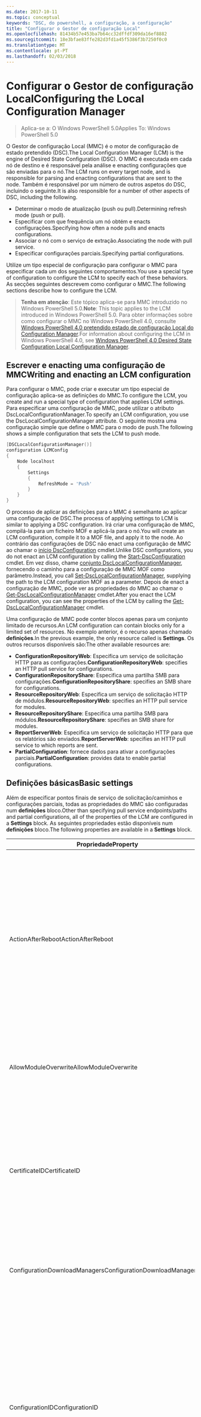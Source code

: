 ```yaml
---
ms.date: 2017-10-11
ms.topic: conceptual
keywords: "DSC, do powershell, a configuração, a configuração"
title: "Configurar o Gestor de configuração Local"
ms.openlocfilehash: 81434b57e453ba7b64cc32dffdf309da16ef8882
ms.sourcegitcommit: 18e3bfae83ffe282d3fd1a45f5386f3b7250f0c0
ms.translationtype: MT
ms.contentlocale: pt-PT
ms.lasthandoff: 02/03/2018
---
```

# <a name="configuring-the-local-configuration-manager"></a><span data-ttu-id="2c7fc-103">Configurar o Gestor de configuração Local</span><span class="sxs-lookup"><span data-stu-id="2c7fc-103">Configuring the Local Configuration Manager</span></span>

> <span data-ttu-id="2c7fc-104">Aplica-se a: O Windows PowerShell 5.0</span><span class="sxs-lookup"><span data-stu-id="2c7fc-104">Applies To: Windows PowerShell 5.0</span></span>

<span data-ttu-id="2c7fc-105">O Gestor de configuração Local (MMC) é o motor de configuração de estado pretendido (DSC).</span><span class="sxs-lookup"><span data-stu-id="2c7fc-105">The Local Configuration Manager (LCM) is the engine of Desired State Configuration (DSC).</span></span>
<span data-ttu-id="2c7fc-106">O MMC é executada em cada nó de destino e é responsável pela análise e enacting configurações que são enviadas para o nó.</span><span class="sxs-lookup"><span data-stu-id="2c7fc-106">The LCM runs on every target node, and is responsible for parsing and enacting configurations that are sent to the node.</span></span>
<span data-ttu-id="2c7fc-107">Também é responsável por um número de outros aspetos do DSC, incluindo o seguinte.</span><span class="sxs-lookup"><span data-stu-id="2c7fc-107">It is also responsible for a number of other aspects of DSC, including the following.</span></span>

- <span data-ttu-id="2c7fc-108">Determinar o modo de atualização (push ou pull).</span><span class="sxs-lookup"><span data-stu-id="2c7fc-108">Determining refresh mode (push or pull).</span></span>
- <span data-ttu-id="2c7fc-109">Especificar com que frequência um nó obtém e enacts configurações.</span><span class="sxs-lookup"><span data-stu-id="2c7fc-109">Specifying how often a node pulls and enacts configurations.</span></span>
- <span data-ttu-id="2c7fc-110">Associar o nó com o serviço de extração.</span><span class="sxs-lookup"><span data-stu-id="2c7fc-110">Associating the node with pull service.</span></span>
- <span data-ttu-id="2c7fc-111">Especificar configurações parciais.</span><span class="sxs-lookup"><span data-stu-id="2c7fc-111">Specifying partial configurations.</span></span>

<span data-ttu-id="2c7fc-112">Utilize um tipo especial de configuração para configurar o MMC para especificar cada um dos seguintes comportamentos.</span><span class="sxs-lookup"><span data-stu-id="2c7fc-112">You use a special type of configuration to configure the LCM to specify each of these behaviors.</span></span>
<span data-ttu-id="2c7fc-113">As secções seguintes descrevem como configurar o MMC.</span><span class="sxs-lookup"><span data-stu-id="2c7fc-113">The following sections describe how to configure the LCM.</span></span>

> <span data-ttu-id="2c7fc-114">**Tenha em atenção**: Este tópico aplica-se para MMC introduzido no Windows PowerShell 5.0.</span><span class="sxs-lookup"><span data-stu-id="2c7fc-114">**Note**: This topic applies to the LCM introduced in Windows PowerShell 5.0.</span></span>
<span data-ttu-id="2c7fc-115">Para obter informações sobre como configurar o MMC no Windows PowerShell 4.0, consulte [Windows PowerShell 4.0 pretendido estado de configuração Local do Configuration Manager](metaconfig4.md).</span><span class="sxs-lookup"><span data-stu-id="2c7fc-115">For information about configuring the LCM in Windows PowerShell 4.0, see [Windows PowerShell 4.0 Desired State Configuration Local Configuration Manager](metaconfig4.md).</span></span>

## <a name="writing-and-enacting-an-lcm-configuration"></a><span data-ttu-id="2c7fc-116">Escrever e enacting uma configuração de MMC</span><span class="sxs-lookup"><span data-stu-id="2c7fc-116">Writing and enacting an LCM configuration</span></span>

<span data-ttu-id="2c7fc-117">Para configurar o MMC, pode criar e executar um tipo especial de configuração aplica-se as definições do MMC.</span><span class="sxs-lookup"><span data-stu-id="2c7fc-117">To configure the LCM, you create and run a special type of configuration that applies LCM settings.</span></span>
<span data-ttu-id="2c7fc-118">Para especificar uma configuração de MMC, pode utilizar o atributo DscLocalConfigurationManager.</span><span class="sxs-lookup"><span data-stu-id="2c7fc-118">To specify an LCM configuration, you use the DscLocalConfigurationManager attribute.</span></span>
<span data-ttu-id="2c7fc-119">O seguinte mostra uma configuração simple que define o MMC para o modo de push.</span><span class="sxs-lookup"><span data-stu-id="2c7fc-119">The following shows a simple configuration that sets the LCM to push mode.</span></span>

```powershell
[DSCLocalConfigurationManager()]
configuration LCMConfig
{
    Node localhost
    {
        Settings
        {
            RefreshMode = 'Push'
        }
    }
}
```

<span data-ttu-id="2c7fc-120">O processo de aplicar as definições para o MMC é semelhante ao aplicar uma configuração de DSC.</span><span class="sxs-lookup"><span data-stu-id="2c7fc-120">The process of applying settings to LCM is similar to applying a DSC configuration.</span></span>
<span data-ttu-id="2c7fc-121">Irá criar uma configuração de MMC, compilá-la para um ficheiro MOF e aplicá-la para o nó.</span><span class="sxs-lookup"><span data-stu-id="2c7fc-121">You will create an LCM configuration, compile it to a MOF file, and apply it to the node.</span></span>
<span data-ttu-id="2c7fc-122">Ao contrário das configurações de DSC não enact uma configuração de MMC ao chamar o [início DscConfiguration](https://technet.microsoft.com/en-us/library/dn521623.aspx) cmdlet.</span><span class="sxs-lookup"><span data-stu-id="2c7fc-122">Unlike DSC configurations, you do not enact an LCM configuration by calling the [Start-DscConfiguration](https://technet.microsoft.com/en-us/library/dn521623.aspx) cmdlet.</span></span>
<span data-ttu-id="2c7fc-123">Em vez disso, chame [conjunto DscLocalConfigurationManager](https://technet.microsoft.com/en-us/library/dn521621.aspx), fornecendo o caminho para a configuração de MMC MOF como parâmetro.</span><span class="sxs-lookup"><span data-stu-id="2c7fc-123">Instead, you call [Set-DscLocalConfigurationManager](https://technet.microsoft.com/en-us/library/dn521621.aspx), supplying the path to the LCM configuration MOF as a parameter.</span></span>
<span data-ttu-id="2c7fc-124">Depois de enact a configuração de MMC, pode ver as propriedades do MMC ao chamar o [Get-DscLocalConfigurationManager](https://technet.microsoft.com/en-us/library/dn407378.aspx) cmdlet.</span><span class="sxs-lookup"><span data-stu-id="2c7fc-124">After you enact the LCM configuration, you can see the properties of the LCM by calling the [Get-DscLocalConfigurationManager](https://technet.microsoft.com/en-us/library/dn407378.aspx) cmdlet.</span></span>

<span data-ttu-id="2c7fc-125">Uma configuração de MMC pode conter blocos apenas para um conjunto limitado de recursos.</span><span class="sxs-lookup"><span data-stu-id="2c7fc-125">An LCM configuration can contain blocks only for a limited set of resources.</span></span>
<span data-ttu-id="2c7fc-126">No exemplo anterior, é o recurso apenas chamado **definições**.</span><span class="sxs-lookup"><span data-stu-id="2c7fc-126">In the previous example, the only resource called is **Settings**.</span></span>
<span data-ttu-id="2c7fc-127">Os outros recursos disponíveis são:</span><span class="sxs-lookup"><span data-stu-id="2c7fc-127">The other available resources are:</span></span>

* <span data-ttu-id="2c7fc-128">**ConfigurationRepositoryWeb**: Especifica um serviço de solicitação HTTP para as configurações.</span><span class="sxs-lookup"><span data-stu-id="2c7fc-128">**ConfigurationRepositoryWeb**: specifies an HTTP pull service for configurations.</span></span>
* <span data-ttu-id="2c7fc-129">**ConfigurationRepositoryShare**: Especifica uma partilha SMB para configurações.</span><span class="sxs-lookup"><span data-stu-id="2c7fc-129">**ConfigurationRepositoryShare**: specifies an SMB share for configurations.</span></span>
* <span data-ttu-id="2c7fc-130">**ResourceRepositoryWeb**: Especifica um serviço de solicitação HTTP de módulos.</span><span class="sxs-lookup"><span data-stu-id="2c7fc-130">**ResourceRepositoryWeb**: specifies an HTTP pull service for modules.</span></span>
* <span data-ttu-id="2c7fc-131">**ResourceRepositoryShare**: Especifica uma partilha SMB para módulos.</span><span class="sxs-lookup"><span data-stu-id="2c7fc-131">**ResourceRepositoryShare**: specifies an SMB share for modules.</span></span>
* <span data-ttu-id="2c7fc-132">**ReportServerWeb**: Especifica um serviço de solicitação HTTP para que os relatórios são enviados.</span><span class="sxs-lookup"><span data-stu-id="2c7fc-132">**ReportServerWeb**: specifies an HTTP pull service to which reports are sent.</span></span>
* <span data-ttu-id="2c7fc-133">**PartialConfiguration**: fornece dados para ativar a configurações parciais.</span><span class="sxs-lookup"><span data-stu-id="2c7fc-133">**PartialConfiguration**: provides data to enable partial configurations.</span></span>

## <a name="basic-settings"></a><span data-ttu-id="2c7fc-134">Definições básicas</span><span class="sxs-lookup"><span data-stu-id="2c7fc-134">Basic settings</span></span>

<span data-ttu-id="2c7fc-135">Além de especificar pontos finais de serviço de solicitação/caminhos e configurações parciais, todas as propriedades do MMC são configuradas num **definições** bloco.</span><span class="sxs-lookup"><span data-stu-id="2c7fc-135">Other than specifying pull service endpoints/paths and partial configurations, all of the properties of the LCM are configured in a **Settings** block.</span></span>
<span data-ttu-id="2c7fc-136">As seguintes propriedades estão disponíveis num **definições** bloco.</span><span class="sxs-lookup"><span data-stu-id="2c7fc-136">The following properties are available in a **Settings** block.</span></span>

|  <span data-ttu-id="2c7fc-137">Propriedade</span><span class="sxs-lookup"><span data-stu-id="2c7fc-137">Property</span></span>  |  <span data-ttu-id="2c7fc-138">Tipo</span><span class="sxs-lookup"><span data-stu-id="2c7fc-138">Type</span></span>  |  <span data-ttu-id="2c7fc-139">Descrição</span><span class="sxs-lookup"><span data-stu-id="2c7fc-139">Description</span></span>   |
|----------- |------- |--------------- |
| <span data-ttu-id="2c7fc-140">ActionAfterReboot</span><span class="sxs-lookup"><span data-stu-id="2c7fc-140">ActionAfterReboot</span></span>| <span data-ttu-id="2c7fc-141">cadeia</span><span class="sxs-lookup"><span data-stu-id="2c7fc-141">string</span></span>| <span data-ttu-id="2c7fc-142">Especifica o que acontece após um reinício durante a aplicação de uma configuração.</span><span class="sxs-lookup"><span data-stu-id="2c7fc-142">Specifies what happens after a reboot during the application of a configuration.</span></span> <span data-ttu-id="2c7fc-143">Os valores possíveis são __"ContinueConfiguration"__ e __"StopConfiguration"__.</span><span class="sxs-lookup"><span data-stu-id="2c7fc-143">The possible values are __"ContinueConfiguration"__ and __"StopConfiguration"__.</span></span> <ul><li> <span data-ttu-id="2c7fc-144">__ContinueConfiguration__: continuar a aplicar a configuração atual após o reinício do computador.</span><span class="sxs-lookup"><span data-stu-id="2c7fc-144">__ContinueConfiguration__: Continue applying the current configuration after machine reboot.</span></span> <span data-ttu-id="2c7fc-145">Este é o valor predefinido</span><span class="sxs-lookup"><span data-stu-id="2c7fc-145">This is the default value</span></span></li><li><span data-ttu-id="2c7fc-146">__StopConfiguration__: parar a configuração atual após o reinício do computador.</span><span class="sxs-lookup"><span data-stu-id="2c7fc-146">__StopConfiguration__: Stop the current configuration after machine reboot.</span></span></li></ul>|
| <span data-ttu-id="2c7fc-147">AllowModuleOverwrite</span><span class="sxs-lookup"><span data-stu-id="2c7fc-147">AllowModuleOverwrite</span></span>| <span data-ttu-id="2c7fc-148">bool</span><span class="sxs-lookup"><span data-stu-id="2c7fc-148">bool</span></span>| <span data-ttu-id="2c7fc-149">__$TRUE__ se as novas configurações transferidas a partir do serviço de extração estão autorizadas a substituir as antigas no nó de destino.</span><span class="sxs-lookup"><span data-stu-id="2c7fc-149">__$TRUE__ if new configurations downloaded from the pull service are allowed to overwrite the old ones on the target node.</span></span> <span data-ttu-id="2c7fc-150">Caso contrário, $FALSE.</span><span class="sxs-lookup"><span data-stu-id="2c7fc-150">Otherwise, $FALSE.</span></span>|
| <span data-ttu-id="2c7fc-151">CertificateID</span><span class="sxs-lookup"><span data-stu-id="2c7fc-151">CertificateID</span></span>| <span data-ttu-id="2c7fc-152">cadeia</span><span class="sxs-lookup"><span data-stu-id="2c7fc-152">string</span></span>| <span data-ttu-id="2c7fc-153">O thumbprint de um certificado utilizado para proteger as credenciais transmitidas numa configuração.</span><span class="sxs-lookup"><span data-stu-id="2c7fc-153">The thumbprint of a certificate used to secure credentials passed in a configuration.</span></span> <span data-ttu-id="2c7fc-154">Para obter mais informações consulte [pretende proteger credenciais na configuração de estado pretendido do Windows PowerShell](http://blogs.msdn.com/b/powershell/archive/2014/01/31/want-to-secure-credentials-in-windows-powershell-desired-state-configuration.aspx)?.</span><span class="sxs-lookup"><span data-stu-id="2c7fc-154">For more information see [Want to secure credentials in Windows PowerShell Desired State Configuration](http://blogs.msdn.com/b/powershell/archive/2014/01/31/want-to-secure-credentials-in-windows-powershell-desired-state-configuration.aspx)?.</span></span> <br> <span data-ttu-id="2c7fc-155">__Nota:__ é gerida automaticamente se utilizar o serviço de solicitação do Automation DSC do Azure.</span><span class="sxs-lookup"><span data-stu-id="2c7fc-155">__Note:__ this is managed automatically if using Azure Automation DSC pull service.</span></span>|
| <span data-ttu-id="2c7fc-156">ConfigurationDownloadManagers</span><span class="sxs-lookup"><span data-stu-id="2c7fc-156">ConfigurationDownloadManagers</span></span>| <span data-ttu-id="2c7fc-157">CimInstance[]</span><span class="sxs-lookup"><span data-stu-id="2c7fc-157">CimInstance[]</span></span>| <span data-ttu-id="2c7fc-158">Obsoleto.</span><span class="sxs-lookup"><span data-stu-id="2c7fc-158">Obsolete.</span></span> <span data-ttu-id="2c7fc-159">Utilize __ConfigurationRepositoryWeb__ e __ConfigurationRepositoryShare__ pontos finais de serviço de blocos para definir a solicitação de configuração.</span><span class="sxs-lookup"><span data-stu-id="2c7fc-159">Use __ConfigurationRepositoryWeb__ and __ConfigurationRepositoryShare__ blocks to define configuration pull service endpoints.</span></span>|
| <span data-ttu-id="2c7fc-160">ConfigurationID</span><span class="sxs-lookup"><span data-stu-id="2c7fc-160">ConfigurationID</span></span>| <span data-ttu-id="2c7fc-161">cadeia</span><span class="sxs-lookup"><span data-stu-id="2c7fc-161">string</span></span>| <span data-ttu-id="2c7fc-162">Para efeitos de compatibilidade com mais antiga solicitação serviço versões.</span><span class="sxs-lookup"><span data-stu-id="2c7fc-162">For backwards compatibility with older pull service versions.</span></span> <span data-ttu-id="2c7fc-163">Um GUID que identifica o ficheiro de configuração a obter a partir de um serviço de extração.</span><span class="sxs-lookup"><span data-stu-id="2c7fc-163">A GUID that identifies the configuration file to get from a pull service.</span></span> <span data-ttu-id="2c7fc-164">O nó irá solicitar configurações do serviço de solicitação, se o nome da configuração MOF denominado ConfigurationID.mof.</span><span class="sxs-lookup"><span data-stu-id="2c7fc-164">The node will pull configurations on the pull service if the name of the configuration MOF is named ConfigurationID.mof.</span></span><br> <span data-ttu-id="2c7fc-165">__Nota:__ se definir esta propriedade, registar o nó de um serviço de solicitação utilizando __RegistrationKey__ não funciona.</span><span class="sxs-lookup"><span data-stu-id="2c7fc-165">__Note:__ If you set this property, registering the node with a pull service by using __RegistrationKey__ does not work.</span></span> <span data-ttu-id="2c7fc-166">Para obter mais informações, consulte [configurar um cliente de extração com nomes de configuração](pullClientConfigNames.md).</span><span class="sxs-lookup"><span data-stu-id="2c7fc-166">For more information, see [Setting up a pull client with configuration names](pullClientConfigNames.md).</span></span>|
| <span data-ttu-id="2c7fc-167">ConfigurationMode</span><span class="sxs-lookup"><span data-stu-id="2c7fc-167">ConfigurationMode</span></span>| <span data-ttu-id="2c7fc-168">cadeia</span><span class="sxs-lookup"><span data-stu-id="2c7fc-168">string</span></span> | <span data-ttu-id="2c7fc-169">Especifica a forma como o MMC, na verdade, aplica-se a configuração para os nós de destino.</span><span class="sxs-lookup"><span data-stu-id="2c7fc-169">Specifies how the LCM actually applies the configuration to the target nodes.</span></span> <span data-ttu-id="2c7fc-170">Os valores possíveis são __"ApplyOnly"__,__"ApplyAndMonitor"__, e __"ApplyAndAutoCorrect"__.</span><span class="sxs-lookup"><span data-stu-id="2c7fc-170">Possible values are __"ApplyOnly"__,__"ApplyAndMonitor"__, and __"ApplyAndAutoCorrect"__.</span></span> <ul><li><span data-ttu-id="2c7fc-171">__ApplyOnly__: aplica-se a configuração de DSC e faz nada adicional a menos que é feito o Push de uma nova configuração para o nó de destino ou quando uma nova configuração é retirada de um serviço.</span><span class="sxs-lookup"><span data-stu-id="2c7fc-171">__ApplyOnly__: DSC applies the configuration and does nothing further unless a new configuration is pushed to the target node or when a new configuration is pulled from a service.</span></span> <span data-ttu-id="2c7fc-172">Após a aplicação inicial de uma nova configuração, DSC não verificar que se desviam de um estado anteriormente configurado.</span><span class="sxs-lookup"><span data-stu-id="2c7fc-172">After initial application of a new configuration, DSC does not check for drift from a previously configured state.</span></span> <span data-ttu-id="2c7fc-173">Tenha em atenção que o DSC tentará aplicar a configuração até ter êxito antes de __ApplyOnly__ entra em vigor.</span><span class="sxs-lookup"><span data-stu-id="2c7fc-173">Note that DSC will attempt to apply the configuration until it is successful before __ApplyOnly__ takes effect.</span></span> </li><li> <span data-ttu-id="2c7fc-174">__ApplyAndMonitor__: Este é o valor predefinido.</span><span class="sxs-lookup"><span data-stu-id="2c7fc-174">__ApplyAndMonitor__: This is the default value.</span></span> <span data-ttu-id="2c7fc-175">O MMC aplica-se as configurações de novo.</span><span class="sxs-lookup"><span data-stu-id="2c7fc-175">The LCM applies any new configurations.</span></span> <span data-ttu-id="2c7fc-176">Após a aplicação inicial de uma nova configuração, se o nó de destino drifts do estado pretendido, DSC relatórios discrepância nos registos.</span><span class="sxs-lookup"><span data-stu-id="2c7fc-176">After initial application of a new configuration, if the target node drifts from the desired state, DSC reports the discrepancy in logs.</span></span> <span data-ttu-id="2c7fc-177">Tenha em atenção que o DSC tentará aplicar a configuração até ter êxito antes de __ApplyAndMonitor__ entra em vigor.</span><span class="sxs-lookup"><span data-stu-id="2c7fc-177">Note that DSC will attempt to apply the configuration until it is successful before __ApplyAndMonitor__ takes effect.</span></span></li><li><span data-ttu-id="2c7fc-178">__ApplyAndAutoCorrect__: DSC aplica-se as configurações de novo.</span><span class="sxs-lookup"><span data-stu-id="2c7fc-178">__ApplyAndAutoCorrect__: DSC applies any new configurations.</span></span> <span data-ttu-id="2c7fc-179">Após a aplicação inicial de uma nova configuração, se o nó de destino drifts do estado pretendido, DSC relatórios discrepância nos registos e, em seguida, volte aplica-se a configuração atual.</span><span class="sxs-lookup"><span data-stu-id="2c7fc-179">After initial application of a new configuration, if the target node drifts from the desired state, DSC reports the discrepancy in logs, and then re-applies the current configuration.</span></span></li></ul>|
| <span data-ttu-id="2c7fc-180">ConfigurationModeFrequencyMins</span><span class="sxs-lookup"><span data-stu-id="2c7fc-180">ConfigurationModeFrequencyMins</span></span>| <span data-ttu-id="2c7fc-181">UInt32</span><span class="sxs-lookup"><span data-stu-id="2c7fc-181">UInt32</span></span>| <span data-ttu-id="2c7fc-182">Frequência, em minutos, a configuração atual é marcada e aplicada.</span><span class="sxs-lookup"><span data-stu-id="2c7fc-182">How often, in minutes, the current configuration is checked and applied.</span></span> <span data-ttu-id="2c7fc-183">Esta propriedade é ignorada se a propriedade ConfigurationMode estiver definida como ApplyOnly.</span><span class="sxs-lookup"><span data-stu-id="2c7fc-183">This property is ignored if the ConfigurationMode property is set to ApplyOnly.</span></span> <span data-ttu-id="2c7fc-184">O valor predefinido é 15.</span><span class="sxs-lookup"><span data-stu-id="2c7fc-184">The default value is 15.</span></span>|
| <span data-ttu-id="2c7fc-185">DebugMode</span><span class="sxs-lookup"><span data-stu-id="2c7fc-185">DebugMode</span></span>| <span data-ttu-id="2c7fc-186">cadeia</span><span class="sxs-lookup"><span data-stu-id="2c7fc-186">string</span></span>| <span data-ttu-id="2c7fc-187">Os valores possíveis são __nenhum__, __ForceModuleImport__, e __todos os__.</span><span class="sxs-lookup"><span data-stu-id="2c7fc-187">Possible values are __None__, __ForceModuleImport__, and __All__.</span></span> <ul><li><span data-ttu-id="2c7fc-188">Definido como __nenhum__ a utilização de recursos em cache.</span><span class="sxs-lookup"><span data-stu-id="2c7fc-188">Set to __None__ to use cached resources.</span></span> <span data-ttu-id="2c7fc-189">Esta é a predefinição e deve ser utilizada em cenários de produção.</span><span class="sxs-lookup"><span data-stu-id="2c7fc-189">This is the default and should be used in production scenarios.</span></span></li><li><span data-ttu-id="2c7fc-190">A definição para __ForceModuleImport__, faz com que o MMC para recarregar quaisquer módulos de recursos de DSC, mesmo que tenham sido previamente carregadas e colocadas em cache.</span><span class="sxs-lookup"><span data-stu-id="2c7fc-190">Setting to __ForceModuleImport__, causes the LCM to reload any DSC resource modules, even if they have been previously loaded and cached.</span></span> <span data-ttu-id="2c7fc-191">Este problema afeta o desempenho das operações de DSC como cada módulo é recarregado em utilização.</span><span class="sxs-lookup"><span data-stu-id="2c7fc-191">This impacts the performance of DSC operations as each module is reloaded on use.</span></span> <span data-ttu-id="2c7fc-192">Normalmente, utilizaria este valor durante a depuração de um recurso</span><span class="sxs-lookup"><span data-stu-id="2c7fc-192">Typically you would use this value while debugging a resource</span></span></li><li><span data-ttu-id="2c7fc-193">Nesta versão, __todos os__ é a mesma __ForceModuleImport__</span><span class="sxs-lookup"><span data-stu-id="2c7fc-193">In this release, __All__ is same as __ForceModuleImport__</span></span></li></ul> |
| <span data-ttu-id="2c7fc-194">RebootNodeIfNeeded</span><span class="sxs-lookup"><span data-stu-id="2c7fc-194">RebootNodeIfNeeded</span></span>| <span data-ttu-id="2c7fc-195">bool</span><span class="sxs-lookup"><span data-stu-id="2c7fc-195">bool</span></span>| <span data-ttu-id="2c7fc-196">Defina esta opção para __$true__ para reiniciar automaticamente o nó após a uma configuração que necessita de reiniciar o computador é aplicado.</span><span class="sxs-lookup"><span data-stu-id="2c7fc-196">Set this to __$true__ to automatically reboot the node after a configuration that requires reboot is applied.</span></span> <span data-ttu-id="2c7fc-197">Caso contrário, terá de reiniciar o nó para qualquer configuração que obriga manualmente.</span><span class="sxs-lookup"><span data-stu-id="2c7fc-197">Otherwise, you will have to manually reboot the node for any configuration that requires it.</span></span> <span data-ttu-id="2c7fc-198">O valor predefinido é __$false__.</span><span class="sxs-lookup"><span data-stu-id="2c7fc-198">The default value is __$false__.</span></span> <span data-ttu-id="2c7fc-199">Para utilizar esta definição quando uma condição de reinício é enacted por algo diferente de DSC (por exemplo, o Windows Installer), combinar esta definição com a [xPendingReboot](https://github.com/powershell/xpendingreboot) módulo.</span><span class="sxs-lookup"><span data-stu-id="2c7fc-199">To use this setting when a reboot condition is enacted by something other than DSC (such as Windows Installer), combine this setting with the [xPendingReboot](https://github.com/powershell/xpendingreboot) module.</span></span>|
| <span data-ttu-id="2c7fc-200">RefreshMode</span><span class="sxs-lookup"><span data-stu-id="2c7fc-200">RefreshMode</span></span>| <span data-ttu-id="2c7fc-201">cadeia</span><span class="sxs-lookup"><span data-stu-id="2c7fc-201">string</span></span>| <span data-ttu-id="2c7fc-202">Especifica a forma como o MMC obtém configurações.</span><span class="sxs-lookup"><span data-stu-id="2c7fc-202">Specifies how the LCM gets configurations.</span></span> <span data-ttu-id="2c7fc-203">Os valores possíveis são __"Desativado"__, __"Push"__, e __"Solicitar"__.</span><span class="sxs-lookup"><span data-stu-id="2c7fc-203">The possible values are __"Disabled"__, __"Push"__, and __"Pull"__.</span></span> <ul><li><span data-ttu-id="2c7fc-204">__Desativado__: configurações de DSC estão desativadas para este nó.</span><span class="sxs-lookup"><span data-stu-id="2c7fc-204">__Disabled__: DSC configurations are disabled for this node.</span></span></li><li> <span data-ttu-id="2c7fc-205">__Push__: configurações são iniciadas ao chamar o [início DscConfiguration](https://technet.microsoft.com/en-us/library/dn521623.aspx) cmdlet.</span><span class="sxs-lookup"><span data-stu-id="2c7fc-205">__Push__: Configurations are initiated by calling the [Start-DscConfiguration](https://technet.microsoft.com/en-us/library/dn521623.aspx) cmdlet.</span></span> <span data-ttu-id="2c7fc-206">A configuração é imediatamente aplicada ao nó.</span><span class="sxs-lookup"><span data-stu-id="2c7fc-206">The configuration is applied immediately to the node.</span></span> <span data-ttu-id="2c7fc-207">Este é o valor predefinido.</span><span class="sxs-lookup"><span data-stu-id="2c7fc-207">This is the default value.</span></span></li><li><span data-ttu-id="2c7fc-208">__Solicitação:__ o nó estiver configurado para verificar regularmente para configurações de um serviço de extração ou caminho SMB.</span><span class="sxs-lookup"><span data-stu-id="2c7fc-208">__Pull:__ The node is configured to regularly check for configurations from a pull service or SMB path.</span></span> <span data-ttu-id="2c7fc-209">Se esta propriedade estiver definida como __solicitar__, tem de especificar um HTTP (serviço) ou o caminho SMB (partilha) num __ConfigurationRepositoryWeb__ ou __ConfigurationRepositoryShare__ bloco.</span><span class="sxs-lookup"><span data-stu-id="2c7fc-209">If this property is set to __Pull__, you must specify an HTTP (service) or SMB (share) path in a __ConfigurationRepositoryWeb__ or __ConfigurationRepositoryShare__ block.</span></span></li></ul>|
| <span data-ttu-id="2c7fc-210">RefreshFrequencyMins</span><span class="sxs-lookup"><span data-stu-id="2c7fc-210">RefreshFrequencyMins</span></span>| <span data-ttu-id="2c7fc-211">Uint32</span><span class="sxs-lookup"><span data-stu-id="2c7fc-211">Uint32</span></span>| <span data-ttu-id="2c7fc-212">O intervalo de tempo, em minutos, no qual o MMC verifica um serviço de extração para obter configurações atualizadas.</span><span class="sxs-lookup"><span data-stu-id="2c7fc-212">The time interval, in minutes, at which the LCM checks a pull service to get updated configurations.</span></span> <span data-ttu-id="2c7fc-213">Este valor é ignorado se a MMC não está configurado no modo de extração.</span><span class="sxs-lookup"><span data-stu-id="2c7fc-213">This value is ignored if the LCM is not configured in pull mode.</span></span> <span data-ttu-id="2c7fc-214">O valor predefinido é 30.</span><span class="sxs-lookup"><span data-stu-id="2c7fc-214">The default value is 30.</span></span>|
| <span data-ttu-id="2c7fc-215">ReportManagers</span><span class="sxs-lookup"><span data-stu-id="2c7fc-215">ReportManagers</span></span>| <span data-ttu-id="2c7fc-216">CimInstance[]</span><span class="sxs-lookup"><span data-stu-id="2c7fc-216">CimInstance[]</span></span>| <span data-ttu-id="2c7fc-217">Obsoleto.</span><span class="sxs-lookup"><span data-stu-id="2c7fc-217">Obsolete.</span></span> <span data-ttu-id="2c7fc-218">Utilize __ReportServerWeb__ blocos para definir um ponto final para enviar dados de relatórios para um serviço de extração.</span><span class="sxs-lookup"><span data-stu-id="2c7fc-218">Use __ReportServerWeb__ blocks to define an endpoint to send reporting data to a pull service.</span></span>|
| <span data-ttu-id="2c7fc-219">ResourceModuleManagers</span><span class="sxs-lookup"><span data-stu-id="2c7fc-219">ResourceModuleManagers</span></span>| <span data-ttu-id="2c7fc-220">CimInstance[]</span><span class="sxs-lookup"><span data-stu-id="2c7fc-220">CimInstance[]</span></span>| <span data-ttu-id="2c7fc-221">Obsoleto.</span><span class="sxs-lookup"><span data-stu-id="2c7fc-221">Obsolete.</span></span> <span data-ttu-id="2c7fc-222">Utilize __ResourceRepositoryWeb__ e __ResourceRepositoryShare__ blocos para definir a solicitação de serviço pontos finais de HTTP ou caminhos SMB, respetivamente.</span><span class="sxs-lookup"><span data-stu-id="2c7fc-222">Use __ResourceRepositoryWeb__ and __ResourceRepositoryShare__ blocks to define pull service HTTP endpoints or SMB paths, respectively.</span></span>|
| <span data-ttu-id="2c7fc-223">PartialConfigurations</span><span class="sxs-lookup"><span data-stu-id="2c7fc-223">PartialConfigurations</span></span>| <span data-ttu-id="2c7fc-224">CimInstance</span><span class="sxs-lookup"><span data-stu-id="2c7fc-224">CimInstance</span></span>| <span data-ttu-id="2c7fc-225">Não implementado.</span><span class="sxs-lookup"><span data-stu-id="2c7fc-225">Not implemented.</span></span> <span data-ttu-id="2c7fc-226">Não utilizar.</span><span class="sxs-lookup"><span data-stu-id="2c7fc-226">Do not use.</span></span>|
| <span data-ttu-id="2c7fc-227">StatusRetentionTimeInDays</span><span class="sxs-lookup"><span data-stu-id="2c7fc-227">StatusRetentionTimeInDays</span></span> | <span data-ttu-id="2c7fc-228">UInt32</span><span class="sxs-lookup"><span data-stu-id="2c7fc-228">UInt32</span></span>| <span data-ttu-id="2c7fc-229">O número de dias que o MMC mantém o estado da configuração atual.</span><span class="sxs-lookup"><span data-stu-id="2c7fc-229">The number of days the LCM keeps the status of the current configuration.</span></span>|

## <a name="pull-service"></a><span data-ttu-id="2c7fc-230">Serviço de solicitação</span><span class="sxs-lookup"><span data-stu-id="2c7fc-230">Pull service</span></span>

<span data-ttu-id="2c7fc-231">Definições de DSC permite que um nó para serem geridos pelo extrair módulos e configurações e dados de relatórios, de publicação para uma localização remota.</span><span class="sxs-lookup"><span data-stu-id="2c7fc-231">DSC settings allow a node to be managed by pulling configurations and modules, and publishing reporting data, to a remote location.</span></span>
<span data-ttu-id="2c7fc-232">As opções de atuais para o serviço de solicitação incluem:</span><span class="sxs-lookup"><span data-stu-id="2c7fc-232">The current options for pull service include:</span></span>

- <span data-ttu-id="2c7fc-233">Serviço de configuração de estado de Desired de automatização do Azure</span><span class="sxs-lookup"><span data-stu-id="2c7fc-233">Azure Automation Desired State Configuration service</span></span>
- <span data-ttu-id="2c7fc-234">Uma instância de serviço de solicitação em execução no Windows Server</span><span class="sxs-lookup"><span data-stu-id="2c7fc-234">A pull service instance running on Windows Server</span></span>
- <span data-ttu-id="2c7fc-235">Uma partilha SMB (não suporta a publicação de dados de relatórios)</span><span class="sxs-lookup"><span data-stu-id="2c7fc-235">An SMB share (does not support publishing reporting data)</span></span>

<span data-ttu-id="2c7fc-236">Configuração de MMC suporta definir os seguintes tipos de pontos finais do serviço de extração:</span><span class="sxs-lookup"><span data-stu-id="2c7fc-236">LCM configuration supports defining the following types of pull service endpoints:</span></span>

- <span data-ttu-id="2c7fc-237">**Servidor de configuração**: um repositório para configurações de DSC.</span><span class="sxs-lookup"><span data-stu-id="2c7fc-237">**Configuration server**: A repository for DSC configurations.</span></span> <span data-ttu-id="2c7fc-238">Definir os servidores de configuração utilizando **ConfigurationRepositoryWeb** (para servidores baseada na web) e **ConfigurationRepositoryShare** (para servidores com base em SMB) blocos.</span><span class="sxs-lookup"><span data-stu-id="2c7fc-238">Define configuration servers by using **ConfigurationRepositoryWeb** (for web-based servers) and **ConfigurationRepositoryShare** (for SMB-based servers) blocks.</span></span>
- <span data-ttu-id="2c7fc-239">**Servidor de recurso**: um repositório para recursos de DSC, empacotadas como módulos do PowerShell.</span><span class="sxs-lookup"><span data-stu-id="2c7fc-239">**Resource server**: A repository for DSC resources, packaged as PowerShell modules.</span></span> <span data-ttu-id="2c7fc-240">Definir os servidores de recursos utilizando **ResourceRepositoryWeb** (para servidores baseada na web) e **ResourceRepositoryShare** (para servidores com base em SMB) blocos.</span><span class="sxs-lookup"><span data-stu-id="2c7fc-240">Define resource servers by using **ResourceRepositoryWeb** (for web-based servers) and **ResourceRepositoryShare** (for SMB-based servers) blocks.</span></span>
- <span data-ttu-id="2c7fc-241">**Servidor de relatórios**: um serviço que DSC envia dados de relatório.</span><span class="sxs-lookup"><span data-stu-id="2c7fc-241">**Report server**: A service that DSC sends report data to.</span></span> <span data-ttu-id="2c7fc-242">Definir os servidores de relatório utilizando **ReportServerWeb** blocos.</span><span class="sxs-lookup"><span data-stu-id="2c7fc-242">Define report servers by using **ReportServerWeb** blocks.</span></span> <span data-ttu-id="2c7fc-243">Um servidor de relatórios tem de ser um serviço web.</span><span class="sxs-lookup"><span data-stu-id="2c7fc-243">A report server must be a web service.</span></span>

<span data-ttu-id="2c7fc-244">**A solução recomendada**, e a opção com mais funcionalidades disponíveis, é [Automation DSC do Azure](https://docs.microsoft.com/en-us/azure/automation/automation-dsc-getting-started).</span><span class="sxs-lookup"><span data-stu-id="2c7fc-244">**The recommended solution**, and the option with the most features available, is [Azure Automation DSC](https://docs.microsoft.com/en-us/azure/automation/automation-dsc-getting-started).</span></span>

<span data-ttu-id="2c7fc-245">O serviço do Azure pode gerir nós no local em centros de dados privados ou em nuvens públicas, tais como o Azure e AWS.</span><span class="sxs-lookup"><span data-stu-id="2c7fc-245">The Azure service can manage nodes on-premises in private datacenters, or in public clouds such as Azure and AWS.</span></span>
<span data-ttu-id="2c7fc-246">Para ambientes privados em que os servidores não é possível ligar diretamente à Internet, considere limitar o tráfego de saída para apenas o intervalo de IP de Azure publicado (consulte [intervalos de IP do Datacenter do Azure](https://www.microsoft.com/en-us/download/details.aspx?id=41653)).</span><span class="sxs-lookup"><span data-stu-id="2c7fc-246">For private environments where servers cannot directly connect to the Internet, consider limiting outbound traffic to only the published Azure IP range (see [Azure Datacenter IP Ranges](https://www.microsoft.com/en-us/download/details.aspx?id=41653)).</span></span>

<span data-ttu-id="2c7fc-247">As funcionalidades do serviço online que não estão atualmente disponíveis no serviço de solicitação no Windows Server incluem:</span><span class="sxs-lookup"><span data-stu-id="2c7fc-247">Features of the online service that are not currently available in the pull service on Windows Server include:</span></span>
- <span data-ttu-id="2c7fc-248">Todos os dados são encriptados em trânsito e o restante</span><span class="sxs-lookup"><span data-stu-id="2c7fc-248">All data is encrypted in transit and at rest</span></span>
- <span data-ttu-id="2c7fc-249">Certificados de cliente são criados e geridos automaticamente</span><span class="sxs-lookup"><span data-stu-id="2c7fc-249">Client certificates are created and managed automatically</span></span>
- <span data-ttu-id="2c7fc-250">Armazenam segredos para gerir centralmente [palavras-passe/credenciais](https://docs.microsoft.com/en-us/azure/automation/automation-credentials), ou [variáveis](https://docs.microsoft.com/en-us/azure/automation/automation-variables) tais como nomes de servidor ou cadeias de ligação</span><span class="sxs-lookup"><span data-stu-id="2c7fc-250">Secrets store for centrally managing [passwords/credentials](https://docs.microsoft.com/en-us/azure/automation/automation-credentials), or [variables](https://docs.microsoft.com/en-us/azure/automation/automation-variables) such as server names or connection strings</span></span>
- <span data-ttu-id="2c7fc-251">Gerir centralmente o nó [configuração MMC](metaConfig.md#basic-settings)</span><span class="sxs-lookup"><span data-stu-id="2c7fc-251">Centrally manage node [LCM configuration](metaConfig.md#basic-settings)</span></span>
- <span data-ttu-id="2c7fc-252">Atribuir centralmente configurações para nós de cliente</span><span class="sxs-lookup"><span data-stu-id="2c7fc-252">Centrally assign configurations to client nodes</span></span>
- <span data-ttu-id="2c7fc-253">Configuração de versão é alterada para "grupos canary" para fins de teste antes de atingir a produção</span><span class="sxs-lookup"><span data-stu-id="2c7fc-253">Release configuration changes to "canary groups" for testing before reaching production</span></span>
- <span data-ttu-id="2c7fc-254">Gráfico de relatórios</span><span class="sxs-lookup"><span data-stu-id="2c7fc-254">Graphical reporting</span></span>
  - <span data-ttu-id="2c7fc-255">Detalhes de estado ao nível de recursos do DSC de granularidade</span><span class="sxs-lookup"><span data-stu-id="2c7fc-255">Status detail at the DSC resource level of granularity</span></span>
  - <span data-ttu-id="2c7fc-256">Mensagens de erro verbosas provenientes de máquinas de cliente para resolução de problemas</span><span class="sxs-lookup"><span data-stu-id="2c7fc-256">Verbose error messages from client machines for troubleshooting</span></span>
- <span data-ttu-id="2c7fc-257">[Integração com o Log Analytics do Azure](https://docs.microsoft.com/en-us/azure/automation/automation-dsc-diagnostics) para alertar, tarefas automatizadas, a aplicação Android/iOS para relatórios e alertas</span><span class="sxs-lookup"><span data-stu-id="2c7fc-257">[Integration with Azure Log Analytics](https://docs.microsoft.com/en-us/azure/automation/automation-dsc-diagnostics) for alerting, automated tasks, Android/iOS app for reporting and alerting</span></span>

<span data-ttu-id="2c7fc-258">Em alternativa, para obter informações sobre como configurar e utilizar o serviço de solicitação HTTP no Windows Server, consulte [configurar um servidor de solicitação do DSC](pullServer.md).</span><span class="sxs-lookup"><span data-stu-id="2c7fc-258">Alternatively, for information about setting up and using HTTP pull service on Windows Server, see [Setting up a DSC pull server](pullServer.md).</span></span>
<span data-ttu-id="2c7fc-259">Volte a ser aconselhado que é uma implementação limitada com as capacidades de apenas básicas de armazenar configurações/módulos e capturar os dados de relatório numa base de dados.</span><span class="sxs-lookup"><span data-stu-id="2c7fc-259">Please be advised that it is a limited implementation with only basic capabilities of storing configurations/modules and capturing report data in to a local database.</span></span>

## <a name="configuration-server-blocks"></a><span data-ttu-id="2c7fc-260">Blocos de servidor de configuração</span><span class="sxs-lookup"><span data-stu-id="2c7fc-260">Configuration server blocks</span></span>

<span data-ttu-id="2c7fc-261">Para definir um servidor de configuração baseada na web, cria um **ConfigurationRepositoryWeb** bloco.</span><span class="sxs-lookup"><span data-stu-id="2c7fc-261">To define a web-based configuration server, you create a **ConfigurationRepositoryWeb** block.</span></span>
<span data-ttu-id="2c7fc-262">A **ConfigurationRepositoryWeb** define as propriedades seguintes.</span><span class="sxs-lookup"><span data-stu-id="2c7fc-262">A **ConfigurationRepositoryWeb** defines the following properties.</span></span>

|<span data-ttu-id="2c7fc-263">Propriedade</span><span class="sxs-lookup"><span data-stu-id="2c7fc-263">Property</span></span>|<span data-ttu-id="2c7fc-264">Tipo</span><span class="sxs-lookup"><span data-stu-id="2c7fc-264">Type</span></span>|<span data-ttu-id="2c7fc-265">Descrição</span><span class="sxs-lookup"><span data-stu-id="2c7fc-265">Description</span></span>|
|---|---|---|
|<span data-ttu-id="2c7fc-266">AllowUnsecureConnection</span><span class="sxs-lookup"><span data-stu-id="2c7fc-266">AllowUnsecureConnection</span></span>|<span data-ttu-id="2c7fc-267">bool</span><span class="sxs-lookup"><span data-stu-id="2c7fc-267">bool</span></span>|<span data-ttu-id="2c7fc-268">Definido como **$TRUE** para permitir ligações a partir do nó para o servidor sem autenticação.</span><span class="sxs-lookup"><span data-stu-id="2c7fc-268">Set to **$TRUE** to allow connections from the node to the server without authentication.</span></span> <span data-ttu-id="2c7fc-269">Definido como **$FALSE** para exigir a autenticação.</span><span class="sxs-lookup"><span data-stu-id="2c7fc-269">Set to **$FALSE** to require authentication.</span></span>|
|<span data-ttu-id="2c7fc-270">CertificateID</span><span class="sxs-lookup"><span data-stu-id="2c7fc-270">CertificateID</span></span>|<span data-ttu-id="2c7fc-271">cadeia</span><span class="sxs-lookup"><span data-stu-id="2c7fc-271">string</span></span>|<span data-ttu-id="2c7fc-272">O thumbprint de um certificado utilizado para autenticar para o servidor.</span><span class="sxs-lookup"><span data-stu-id="2c7fc-272">The thumbprint of a certificate used to authenticate to the server.</span></span>|
|<span data-ttu-id="2c7fc-273">ConfigurationNames</span><span class="sxs-lookup"><span data-stu-id="2c7fc-273">ConfigurationNames</span></span>|<span data-ttu-id="2c7fc-274">String[]</span><span class="sxs-lookup"><span data-stu-id="2c7fc-274">String[]</span></span>|<span data-ttu-id="2c7fc-275">Uma matriz de nomes de configurações para ser solicitados pelo nó de destino.</span><span class="sxs-lookup"><span data-stu-id="2c7fc-275">An array of names of configurations to be pulled by the target node.</span></span> <span data-ttu-id="2c7fc-276">Estas são utilizadas apenas se o nó está registado com o serviço de solicitação utilizando um **RegistrationKey**.</span><span class="sxs-lookup"><span data-stu-id="2c7fc-276">These are used only if the node is registered with the pull service by using a **RegistrationKey**.</span></span> <span data-ttu-id="2c7fc-277">Para obter mais informações, consulte [configurar um cliente de extração com nomes de configuração](pullClientConfigNames.md).</span><span class="sxs-lookup"><span data-stu-id="2c7fc-277">For more information, see [Setting up a pull client with configuration names](pullClientConfigNames.md).</span></span>|
|<span data-ttu-id="2c7fc-278">RegistrationKey</span><span class="sxs-lookup"><span data-stu-id="2c7fc-278">RegistrationKey</span></span>|<span data-ttu-id="2c7fc-279">cadeia</span><span class="sxs-lookup"><span data-stu-id="2c7fc-279">string</span></span>|<span data-ttu-id="2c7fc-280">Um GUID que regista o nó com o serviço de extração.</span><span class="sxs-lookup"><span data-stu-id="2c7fc-280">A GUID that registers the node with the pull service.</span></span> <span data-ttu-id="2c7fc-281">Para obter mais informações, consulte [configurar um cliente de extração com nomes de configuração](pullClientConfigNames.md).</span><span class="sxs-lookup"><span data-stu-id="2c7fc-281">For more information, see [Setting up a pull client with configuration names](pullClientConfigNames.md).</span></span>|
|<span data-ttu-id="2c7fc-282">ServerURL</span><span class="sxs-lookup"><span data-stu-id="2c7fc-282">ServerURL</span></span>|<span data-ttu-id="2c7fc-283">cadeia</span><span class="sxs-lookup"><span data-stu-id="2c7fc-283">string</span></span>|<span data-ttu-id="2c7fc-284">O URL do serviço de configuração.</span><span class="sxs-lookup"><span data-stu-id="2c7fc-284">The URL of the configuration service.</span></span>|

<span data-ttu-id="2c7fc-285">Um script de exemplo para simplificar a configurar o valor de ConfigurationRepositoryWeb para nós no local está disponível - consulte [metaconfigurations gerar DSC](https://docs.microsoft.com/en-us/azure/automation/automation-dsc-onboarding#generating-dsc-metaconfigurations)</span><span class="sxs-lookup"><span data-stu-id="2c7fc-285">An example script to simplify configuring the ConfigurationRepositoryWeb value for on-premises nodes is available - see [Generating DSC metaconfigurations](https://docs.microsoft.com/en-us/azure/automation/automation-dsc-onboarding#generating-dsc-metaconfigurations)</span></span>

<span data-ttu-id="2c7fc-286">Para definir um servidor de configuração com base em SMB, crie um **ConfigurationRepositoryShare** bloco.</span><span class="sxs-lookup"><span data-stu-id="2c7fc-286">To define an SMB-based configuration server, you create a **ConfigurationRepositoryShare** block.</span></span>
<span data-ttu-id="2c7fc-287">A **ConfigurationRepositoryShare** define as propriedades seguintes.</span><span class="sxs-lookup"><span data-stu-id="2c7fc-287">A **ConfigurationRepositoryShare** defines the following properties.</span></span>

|<span data-ttu-id="2c7fc-288">Propriedade</span><span class="sxs-lookup"><span data-stu-id="2c7fc-288">Property</span></span>|<span data-ttu-id="2c7fc-289">Tipo</span><span class="sxs-lookup"><span data-stu-id="2c7fc-289">Type</span></span>|<span data-ttu-id="2c7fc-290">Descrição</span><span class="sxs-lookup"><span data-stu-id="2c7fc-290">Description</span></span>|
|---|---|---|
|<span data-ttu-id="2c7fc-291">credencial</span><span class="sxs-lookup"><span data-stu-id="2c7fc-291">Credential</span></span>|<span data-ttu-id="2c7fc-292">MSFT_Credential</span><span class="sxs-lookup"><span data-stu-id="2c7fc-292">MSFT_Credential</span></span>|<span data-ttu-id="2c7fc-293">A credencial utilizada para autenticar para a partilha SMB.</span><span class="sxs-lookup"><span data-stu-id="2c7fc-293">The credential used to authenticate to the SMB share.</span></span>|
|<span data-ttu-id="2c7fc-294">SourcePath</span><span class="sxs-lookup"><span data-stu-id="2c7fc-294">SourcePath</span></span>|<span data-ttu-id="2c7fc-295">cadeia</span><span class="sxs-lookup"><span data-stu-id="2c7fc-295">string</span></span>|<span data-ttu-id="2c7fc-296">O caminho da partilha do SMB.</span><span class="sxs-lookup"><span data-stu-id="2c7fc-296">The path of the SMB share.</span></span>|

## <a name="resource-server-blocks"></a><span data-ttu-id="2c7fc-297">Blocos de recursos de servidor</span><span class="sxs-lookup"><span data-stu-id="2c7fc-297">Resource server blocks</span></span>

<span data-ttu-id="2c7fc-298">Para definir um servidor de recursos baseados na web, cria um **ResourceRepositoryWeb** bloco.</span><span class="sxs-lookup"><span data-stu-id="2c7fc-298">To define a web-based resource server, you create a **ResourceRepositoryWeb** block.</span></span>
<span data-ttu-id="2c7fc-299">A **ResourceRepositoryWeb** define as propriedades seguintes.</span><span class="sxs-lookup"><span data-stu-id="2c7fc-299">A **ResourceRepositoryWeb** defines the following properties.</span></span>

|<span data-ttu-id="2c7fc-300">Propriedade</span><span class="sxs-lookup"><span data-stu-id="2c7fc-300">Property</span></span>|<span data-ttu-id="2c7fc-301">Tipo</span><span class="sxs-lookup"><span data-stu-id="2c7fc-301">Type</span></span>|<span data-ttu-id="2c7fc-302">Descrição</span><span class="sxs-lookup"><span data-stu-id="2c7fc-302">Description</span></span>|
|---|---|---|
|<span data-ttu-id="2c7fc-303">AllowUnsecureConnection</span><span class="sxs-lookup"><span data-stu-id="2c7fc-303">AllowUnsecureConnection</span></span>|<span data-ttu-id="2c7fc-304">bool</span><span class="sxs-lookup"><span data-stu-id="2c7fc-304">bool</span></span>|<span data-ttu-id="2c7fc-305">Definido como **$TRUE** para permitir ligações a partir do nó para o servidor sem autenticação.</span><span class="sxs-lookup"><span data-stu-id="2c7fc-305">Set to **$TRUE** to allow connections from the node to the server without authentication.</span></span> <span data-ttu-id="2c7fc-306">Definido como **$FALSE** para exigir a autenticação.</span><span class="sxs-lookup"><span data-stu-id="2c7fc-306">Set to **$FALSE** to require authentication.</span></span>|
|<span data-ttu-id="2c7fc-307">CertificateID</span><span class="sxs-lookup"><span data-stu-id="2c7fc-307">CertificateID</span></span>|<span data-ttu-id="2c7fc-308">cadeia</span><span class="sxs-lookup"><span data-stu-id="2c7fc-308">string</span></span>|<span data-ttu-id="2c7fc-309">O thumbprint de um certificado utilizado para autenticar para o servidor.</span><span class="sxs-lookup"><span data-stu-id="2c7fc-309">The thumbprint of a certificate used to authenticate to the server.</span></span>|
|<span data-ttu-id="2c7fc-310">RegistrationKey</span><span class="sxs-lookup"><span data-stu-id="2c7fc-310">RegistrationKey</span></span>|<span data-ttu-id="2c7fc-311">cadeia</span><span class="sxs-lookup"><span data-stu-id="2c7fc-311">string</span></span>|<span data-ttu-id="2c7fc-312">Um GUID que identifica o nó para o serviço de extração.</span><span class="sxs-lookup"><span data-stu-id="2c7fc-312">A GUID that identifies the node to the pull service.</span></span>|
|<span data-ttu-id="2c7fc-313">ServerURL</span><span class="sxs-lookup"><span data-stu-id="2c7fc-313">ServerURL</span></span>|<span data-ttu-id="2c7fc-314">cadeia</span><span class="sxs-lookup"><span data-stu-id="2c7fc-314">string</span></span>|<span data-ttu-id="2c7fc-315">O URL do servidor de configuração.</span><span class="sxs-lookup"><span data-stu-id="2c7fc-315">The URL of the configuration server.</span></span>|

<span data-ttu-id="2c7fc-316">Um script de exemplo para simplificar a configurar o valor de ResourceRepositoryWeb para nós no local está disponível - consulte [metaconfigurations gerar DSC](https://docs.microsoft.com/en-us/azure/automation/automation-dsc-onboarding#generating-dsc-metaconfigurations)</span><span class="sxs-lookup"><span data-stu-id="2c7fc-316">An example script to simplify configuring the ResourceRepositoryWeb value for on-premises nodes is available - see [Generating DSC metaconfigurations](https://docs.microsoft.com/en-us/azure/automation/automation-dsc-onboarding#generating-dsc-metaconfigurations)</span></span>

<span data-ttu-id="2c7fc-317">Para definir um servidor de recursos com base em SMB, crie um **ResourceRepositoryShare** bloco.</span><span class="sxs-lookup"><span data-stu-id="2c7fc-317">To define an SMB-based resource server, you create a **ResourceRepositoryShare** block.</span></span>
<span data-ttu-id="2c7fc-318">**ResourceRepositoryShare** define as propriedades seguintes.</span><span class="sxs-lookup"><span data-stu-id="2c7fc-318">**ResourceRepositoryShare** defines the following properties.</span></span>

|<span data-ttu-id="2c7fc-319">Propriedade</span><span class="sxs-lookup"><span data-stu-id="2c7fc-319">Property</span></span>|<span data-ttu-id="2c7fc-320">Tipo</span><span class="sxs-lookup"><span data-stu-id="2c7fc-320">Type</span></span>|<span data-ttu-id="2c7fc-321">Descrição</span><span class="sxs-lookup"><span data-stu-id="2c7fc-321">Description</span></span>|
|---|---|---|
|<span data-ttu-id="2c7fc-322">credencial</span><span class="sxs-lookup"><span data-stu-id="2c7fc-322">Credential</span></span>|<span data-ttu-id="2c7fc-323">MSFT_Credential</span><span class="sxs-lookup"><span data-stu-id="2c7fc-323">MSFT_Credential</span></span>|<span data-ttu-id="2c7fc-324">A credencial utilizada para autenticar para a partilha SMB.</span><span class="sxs-lookup"><span data-stu-id="2c7fc-324">The credential used to authenticate to the SMB share.</span></span> <span data-ttu-id="2c7fc-325">Para obter um exemplo de transmissão credenciais, consulte [configurar um servidor de solicitação do DSC SMB](pullServerSMB.md)</span><span class="sxs-lookup"><span data-stu-id="2c7fc-325">For an example of passing credentials, see [Setting up a DSC SMB pull server](pullServerSMB.md)</span></span>|
|<span data-ttu-id="2c7fc-326">SourcePath</span><span class="sxs-lookup"><span data-stu-id="2c7fc-326">SourcePath</span></span>|<span data-ttu-id="2c7fc-327">cadeia</span><span class="sxs-lookup"><span data-stu-id="2c7fc-327">string</span></span>|<span data-ttu-id="2c7fc-328">O caminho da partilha do SMB.</span><span class="sxs-lookup"><span data-stu-id="2c7fc-328">The path of the SMB share.</span></span>|

## <a name="report-server-blocks"></a><span data-ttu-id="2c7fc-329">Blocos de servidor de relatórios</span><span class="sxs-lookup"><span data-stu-id="2c7fc-329">Report server blocks</span></span>

<span data-ttu-id="2c7fc-330">Para definir um servidor de relatórios, criar um **ReportServerWeb** bloco.</span><span class="sxs-lookup"><span data-stu-id="2c7fc-330">To define a report server, you create a **ReportServerWeb** block.</span></span>
<span data-ttu-id="2c7fc-331">A função de servidor de relatório não é compatível com o serviço de solicitação do SMB com base.</span><span class="sxs-lookup"><span data-stu-id="2c7fc-331">The report server role is not compatible with SMB based pull service.</span></span>
<span data-ttu-id="2c7fc-332">**ReportServerWeb** define as propriedades seguintes.</span><span class="sxs-lookup"><span data-stu-id="2c7fc-332">**ReportServerWeb** defines the following properties.</span></span>

|<span data-ttu-id="2c7fc-333">Propriedade</span><span class="sxs-lookup"><span data-stu-id="2c7fc-333">Property</span></span>|<span data-ttu-id="2c7fc-334">Tipo</span><span class="sxs-lookup"><span data-stu-id="2c7fc-334">Type</span></span>|<span data-ttu-id="2c7fc-335">Descrição</span><span class="sxs-lookup"><span data-stu-id="2c7fc-335">Description</span></span>|
|---|---|---|
|<span data-ttu-id="2c7fc-336">AllowUnsecureConnection</span><span class="sxs-lookup"><span data-stu-id="2c7fc-336">AllowUnsecureConnection</span></span>|<span data-ttu-id="2c7fc-337">bool</span><span class="sxs-lookup"><span data-stu-id="2c7fc-337">bool</span></span>|<span data-ttu-id="2c7fc-338">Definido como **$TRUE** para permitir ligações a partir do nó para o servidor sem autenticação.</span><span class="sxs-lookup"><span data-stu-id="2c7fc-338">Set to **$TRUE** to allow connections from the node to the server without authentication.</span></span> <span data-ttu-id="2c7fc-339">Definido como **$FALSE** para exigir a autenticação.</span><span class="sxs-lookup"><span data-stu-id="2c7fc-339">Set to **$FALSE** to require authentication.</span></span>|
|<span data-ttu-id="2c7fc-340">CertificateID</span><span class="sxs-lookup"><span data-stu-id="2c7fc-340">CertificateID</span></span>|<span data-ttu-id="2c7fc-341">cadeia</span><span class="sxs-lookup"><span data-stu-id="2c7fc-341">string</span></span>|<span data-ttu-id="2c7fc-342">O thumbprint de um certificado utilizado para autenticar para o servidor.</span><span class="sxs-lookup"><span data-stu-id="2c7fc-342">The thumbprint of a certificate used to authenticate to the server.</span></span>|
|<span data-ttu-id="2c7fc-343">RegistrationKey</span><span class="sxs-lookup"><span data-stu-id="2c7fc-343">RegistrationKey</span></span>|<span data-ttu-id="2c7fc-344">cadeia</span><span class="sxs-lookup"><span data-stu-id="2c7fc-344">string</span></span>|<span data-ttu-id="2c7fc-345">Um GUID que identifica o nó para o serviço de extração.</span><span class="sxs-lookup"><span data-stu-id="2c7fc-345">A GUID that identifies the node to the pull service.</span></span>|
|<span data-ttu-id="2c7fc-346">ServerURL</span><span class="sxs-lookup"><span data-stu-id="2c7fc-346">ServerURL</span></span>|<span data-ttu-id="2c7fc-347">cadeia</span><span class="sxs-lookup"><span data-stu-id="2c7fc-347">string</span></span>|<span data-ttu-id="2c7fc-348">O URL do servidor de configuração.</span><span class="sxs-lookup"><span data-stu-id="2c7fc-348">The URL of the configuration server.</span></span>|

<span data-ttu-id="2c7fc-349">Um script de exemplo para simplificar a configurar o valor de ReportServerWeb para nós no local está disponível - consulte [metaconfigurations gerar DSC](https://docs.microsoft.com/en-us/azure/automation/automation-dsc-onboarding#generating-dsc-metaconfigurations)</span><span class="sxs-lookup"><span data-stu-id="2c7fc-349">An example script to simplify configuring the ReportServerWeb value for on-premises nodes is available - see [Generating DSC metaconfigurations](https://docs.microsoft.com/en-us/azure/automation/automation-dsc-onboarding#generating-dsc-metaconfigurations)</span></span>

## <a name="partial-configurations"></a><span data-ttu-id="2c7fc-350">Configurações parciais</span><span class="sxs-lookup"><span data-stu-id="2c7fc-350">Partial configurations</span></span>

<span data-ttu-id="2c7fc-351">Para definir uma configuração parcial, crie um **PartialConfiguration** bloco.</span><span class="sxs-lookup"><span data-stu-id="2c7fc-351">To define a partial configuration, you create a **PartialConfiguration** block.</span></span>
<span data-ttu-id="2c7fc-352">Para obter mais informações sobre as configurações parciais, consulte [configurações de DSC parcial](partialConfigs.md).</span><span class="sxs-lookup"><span data-stu-id="2c7fc-352">For more information about partial configurations, see [DSC Partial configurations](partialConfigs.md).</span></span>
<span data-ttu-id="2c7fc-353">**PartialConfiguration** define as propriedades seguintes.</span><span class="sxs-lookup"><span data-stu-id="2c7fc-353">**PartialConfiguration** defines the following properties.</span></span>

|<span data-ttu-id="2c7fc-354">Propriedade</span><span class="sxs-lookup"><span data-stu-id="2c7fc-354">Property</span></span>|<span data-ttu-id="2c7fc-355">Tipo</span><span class="sxs-lookup"><span data-stu-id="2c7fc-355">Type</span></span>|<span data-ttu-id="2c7fc-356">Descrição</span><span class="sxs-lookup"><span data-stu-id="2c7fc-356">Description</span></span>|
|---|---|---|
|<span data-ttu-id="2c7fc-357">ConfigurationSource</span><span class="sxs-lookup"><span data-stu-id="2c7fc-357">ConfigurationSource</span></span>|<span data-ttu-id="2c7fc-358">string[]</span><span class="sxs-lookup"><span data-stu-id="2c7fc-358">string[]</span></span>|<span data-ttu-id="2c7fc-359">Uma matriz de nomes de servidores de configuração, anteriormente definidas na **ConfigurationRepositoryWeb** e **ConfigurationRepositoryShare** blocos, onde a configuração parcial é retirada da.</span><span class="sxs-lookup"><span data-stu-id="2c7fc-359">An array of names of configuration servers, previously defined in **ConfigurationRepositoryWeb** and **ConfigurationRepositoryShare** blocks, where the partial configuration is pulled from.</span></span>|
|<span data-ttu-id="2c7fc-360">dependsOn</span><span class="sxs-lookup"><span data-stu-id="2c7fc-360">DependsOn</span></span>|<span data-ttu-id="2c7fc-361">string{}</span><span class="sxs-lookup"><span data-stu-id="2c7fc-361">string{}</span></span>|<span data-ttu-id="2c7fc-362">Uma lista de nomes de outras configurações que têm de ser concluídas antes desta configuração parcial é aplicada.</span><span class="sxs-lookup"><span data-stu-id="2c7fc-362">A list of names of other configurations that must be completed before this partial configuration is applied.</span></span>|
|<span data-ttu-id="2c7fc-363">Descrição</span><span class="sxs-lookup"><span data-stu-id="2c7fc-363">Description</span></span>|<span data-ttu-id="2c7fc-364">cadeia</span><span class="sxs-lookup"><span data-stu-id="2c7fc-364">string</span></span>|<span data-ttu-id="2c7fc-365">Texto utilizado para descrever a configuração parcial.</span><span class="sxs-lookup"><span data-stu-id="2c7fc-365">Text used to describe the partial configuration.</span></span>|
|<span data-ttu-id="2c7fc-366">ExclusiveResources</span><span class="sxs-lookup"><span data-stu-id="2c7fc-366">ExclusiveResources</span></span>|<span data-ttu-id="2c7fc-367">string[]</span><span class="sxs-lookup"><span data-stu-id="2c7fc-367">string[]</span></span>|<span data-ttu-id="2c7fc-368">Uma matriz de recursos exclusivas para esta configuração parcial.</span><span class="sxs-lookup"><span data-stu-id="2c7fc-368">An array of resources exclusive to this partial configuration.</span></span>|
|<span data-ttu-id="2c7fc-369">RefreshMode</span><span class="sxs-lookup"><span data-stu-id="2c7fc-369">RefreshMode</span></span>|<span data-ttu-id="2c7fc-370">cadeia</span><span class="sxs-lookup"><span data-stu-id="2c7fc-370">string</span></span>|<span data-ttu-id="2c7fc-371">Especifica a forma como o MMC obtém esta configuração parcial.</span><span class="sxs-lookup"><span data-stu-id="2c7fc-371">Specifies how the LCM gets this partial configuration.</span></span> <span data-ttu-id="2c7fc-372">Os valores possíveis são __"Desativado"__, __"Push"__, e __"Solicitar"__.</span><span class="sxs-lookup"><span data-stu-id="2c7fc-372">The possible values are __"Disabled"__, __"Push"__, and __"Pull"__.</span></span> <ul><li><span data-ttu-id="2c7fc-373">__Desativado__: esta configuração parcial está desativada.</span><span class="sxs-lookup"><span data-stu-id="2c7fc-373">__Disabled__: This partial configuration is disabled.</span></span></li><li> <span data-ttu-id="2c7fc-374">__Push__: A configuração parcial é enviada para o nó ao chamar o [publicar DscConfiguration](https://technet.microsoft.com/en-us/library/mt517875.aspx) cmdlet.</span><span class="sxs-lookup"><span data-stu-id="2c7fc-374">__Push__: The partial configuration is pushed to the node by calling the [Publish-DscConfiguration](https://technet.microsoft.com/en-us/library/mt517875.aspx) cmdlet.</span></span> <span data-ttu-id="2c7fc-375">Depois de todas as configurações parciais para o nó são enviadas por push ou solicitadas a partir de um serviço, a configuração pode ser iniciada ao chamar `Start-DscConfiguration –UseExisting`.</span><span class="sxs-lookup"><span data-stu-id="2c7fc-375">After all partial configurations for the node are either pushed or pulled from a service, the configuration can be started by calling `Start-DscConfiguration –UseExisting`.</span></span> <span data-ttu-id="2c7fc-376">Este é o valor predefinido.</span><span class="sxs-lookup"><span data-stu-id="2c7fc-376">This is the default value.</span></span></li><li><span data-ttu-id="2c7fc-377">__Solicitação:__ o nó está configurado para verificar regularmente parcial configuração a partir de um serviço de extração.</span><span class="sxs-lookup"><span data-stu-id="2c7fc-377">__Pull:__ The node is configured to regularly check for partial configuration from a pull service.</span></span> <span data-ttu-id="2c7fc-378">Se esta propriedade estiver definida como __solicitação__, tem de especificar um serviço de solicitação num __ConfigurationSource__ propriedade.</span><span class="sxs-lookup"><span data-stu-id="2c7fc-378">If this property is set to __Pull__, you must specify a pull service in a __ConfigurationSource__ property.</span></span> <span data-ttu-id="2c7fc-379">Para obter mais informações sobre o serviço de solicitação de automatização do Azure, consulte [descrição geral do Azure Automation DSC](https://docs.microsoft.com/en-us/azure/automation/automation-dsc-overview).</span><span class="sxs-lookup"><span data-stu-id="2c7fc-379">For more information about Azure Automation pull service, see [Azure Automation DSC Overview](https://docs.microsoft.com/en-us/azure/automation/automation-dsc-overview).</span></span></li></ul>|
|<span data-ttu-id="2c7fc-380">ResourceModuleSource</span><span class="sxs-lookup"><span data-stu-id="2c7fc-380">ResourceModuleSource</span></span>|<span data-ttu-id="2c7fc-381">string[]</span><span class="sxs-lookup"><span data-stu-id="2c7fc-381">string[]</span></span>|<span data-ttu-id="2c7fc-382">Uma matriz dos nomes dos servidores de recursos a partir das quais transferir os recursos necessários para esta configuração parcial.</span><span class="sxs-lookup"><span data-stu-id="2c7fc-382">An array of the names of resource servers from which to download required resources for this partial configuration.</span></span> <span data-ttu-id="2c7fc-383">Estes nomes tem de referenciar pontos finais de serviço definidos anteriormente no **ResourceRepositoryWeb** e **ResourceRepositoryShare** blocos.</span><span class="sxs-lookup"><span data-stu-id="2c7fc-383">These names must refer to service endpoints previously defined in **ResourceRepositoryWeb** and **ResourceRepositoryShare** blocks.</span></span>|

<span data-ttu-id="2c7fc-384">__Nota:__ parciais configurações são suportadas com o Automation DSC do Azure, mas pode ser solicitada apenas uma configuração de cada conta de automatização por nó.</span><span class="sxs-lookup"><span data-stu-id="2c7fc-384">__Note:__ partial configurations are supported with Azure Automation DSC, but only one configuration can be pulled from each automation account per node.</span></span>

## <a name="see-also"></a><span data-ttu-id="2c7fc-385">Consulte Também</span><span class="sxs-lookup"><span data-stu-id="2c7fc-385">See Also</span></span>

### <a name="concepts"></a><span data-ttu-id="2c7fc-386">Conceitos</span><span class="sxs-lookup"><span data-stu-id="2c7fc-386">Concepts</span></span>
[<span data-ttu-id="2c7fc-387">Descrição geral da configuração do Estado de pretendida</span><span class="sxs-lookup"><span data-stu-id="2c7fc-387">Desired State Configuration Overview</span></span>](overview.md)

[<span data-ttu-id="2c7fc-388">Introdução ao Azure Automation DSC</span><span class="sxs-lookup"><span data-stu-id="2c7fc-388">Getting started with Azure Automation DSC</span></span>](https://docs.microsoft.com/en-us/azure/automation/automation-dsc-getting-started)

### <a name="other-resources"></a><span data-ttu-id="2c7fc-389">Outros Recursos</span><span class="sxs-lookup"><span data-stu-id="2c7fc-389">Other Resources</span></span>

[<span data-ttu-id="2c7fc-390">Set-DscLocalConfigurationManager</span><span class="sxs-lookup"><span data-stu-id="2c7fc-390">Set-DscLocalConfigurationManager</span></span>](https://technet.microsoft.com/en-us/library/dn521621.aspx)

[<span data-ttu-id="2c7fc-391">Configurar um cliente de extração com nomes de configuração</span><span class="sxs-lookup"><span data-stu-id="2c7fc-391">Setting up a pull client with configuration names</span></span>](pullClientConfigNames.md)
